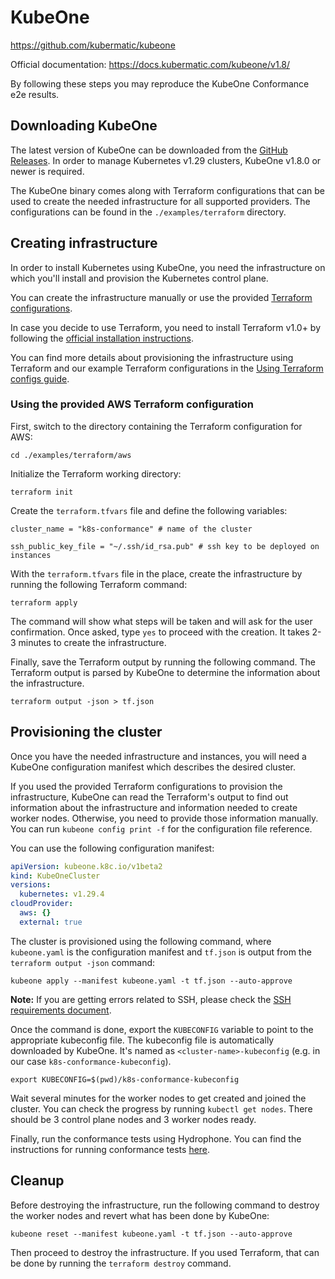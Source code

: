 # KubeOne

https://github.com/kubermatic/kubeone

Official documentation: https://docs.kubermatic.com/kubeone/v1.8/

By following these steps you may reproduce the KubeOne Conformance e2e results.

## Downloading KubeOne

The latest version of KubeOne can be downloaded from the 
[GitHub Releases][kubeone-releases]. In order to manage Kubernetes v1.29
clusters, KubeOne v1.8.0 or newer is required.

The KubeOne binary comes along with Terraform configurations that can be used
to create the needed infrastructure for all supported providers.
The configurations can be found in the `./examples/terraform` directory.

## Creating infrastructure

In order to install Kubernetes using KubeOne, you need the infrastructure on
which you'll install and provision the Kubernetes control plane.

You can create the infrastructure manually or use the provided
[Terraform configurations][terraform-config].

In case you decide to use Terraform, you need to install Terraform v1.0+ by
following the [official installation instructions][terraform-install].

You can find more details about provisioning the infrastructure using Terraform
and our example Terraform configurations in the
[Using Terraform configs guide][kubeone-terraform].

### Using the provided AWS Terraform configuration

First, switch to the directory containing the Terraform configuration for AWS:

```
cd ./examples/terraform/aws
```

Initialize the Terraform working directory:

```
terraform init
```

Create the `terraform.tfvars` file and define the following variables:

```
cluster_name = "k8s-conformance" # name of the cluster

ssh_public_key_file = "~/.ssh/id_rsa.pub" # ssh key to be deployed on instances
```

With the `terraform.tfvars` file in the place, create the infrastructure by
running the following Terraform command:

```
terraform apply
```

The command will show what steps will be taken and will ask for the user
confirmation. Once asked, type `yes` to proceed with the creation. It takes
2-3 minutes to create the infrastructure.

Finally, save the Terraform output by running the following command.
The Terraform output is parsed by KubeOne to determine the information about
the infrastructure.

```
terraform output -json > tf.json
```

## Provisioning the cluster

Once you have the needed infrastructure and instances, you will need a KubeOne
configuration manifest which describes the desired cluster.

If you used the provided Terraform configurations to provision the
infrastructure, KubeOne can read the Terraform's output to find out information
about the infrastructure and information needed to create worker nodes.
Otherwise, you need to provide those information manually. 
You can run `kubeone config print -f` for the configuration file reference.

You can use the following configuration manifest:

```yaml
apiVersion: kubeone.k8c.io/v1beta2
kind: KubeOneCluster
versions:
  kubernetes: v1.29.4
cloudProvider:
  aws: {}
  external: true
```

The cluster is provisioned using the following command, where `kubeone.yaml`
is the configuration manifest and `tf.json` is output from the
`terraform output -json` command:

```
kubeone apply --manifest kubeone.yaml -t tf.json --auto-approve
```

**Note:** If you are getting errors related to SSH, please check the
[SSH requirements document][kubeone-ssh].

Once the command is done, export the `KUBECONFIG` variable to point to the
appropriate kubeconfig file. The kubeconfig file is automatically downloaded
by KubeOne. It's named as `<cluster-name>-kubeconfig` (e.g. in our case
`k8s-conformance-kubeconfig`).

```
export KUBECONFIG=$(pwd)/k8s-conformance-kubeconfig
```

Wait several minutes for the worker nodes to get created and joined the
cluster. You can check the progress by running `kubectl get nodes`.
There should be 3 control plane nodes and 3 worker nodes ready.

Finally, run the conformance tests using Hydrophone.
You can find the instructions for running conformance tests [here][hydrophone].

## Cleanup

Before destroying the infrastructure, run the following command
to destroy the worker nodes and revert what has been done by KubeOne:

```
kubeone reset --manifest kubeone.yaml -t tf.json --auto-approve
```

Then proceed to destroy the infrastructure. If you used Terraform,
that can be done by running the `terraform destroy` command.

[kubeone-releases]: https://github.com/kubermatic/kubeone/releases
[terraform-config]: https://github.com/kubermatic/kubeone/tree/release/v1.7/examples/terraform
[terraform-install]: https://learn.hashicorp.com/tutorials/terraform/install-cli
[kubeone-terraform]: https://docs.kubermatic.com/kubeone/v1.7/guides/using-terraform-configs/
[kubeone-ssh]: https://docs.kubermatic.com/kubeone/v1.7/guides/ssh/
[hydrophone]: https://github.com/cncf/k8s-conformance/blob/master/instructions.md#running
